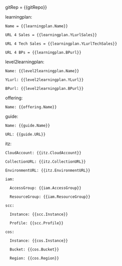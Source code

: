  gitRep = {{gitRepo}}

 learningplan:
 
    Name = {{learningplan.Name}}
 
    URL 4 Sales = {{learningplan.YLurlSales}}
 
    URL 4 Tech Sales = {{learningplan.YLurlTechSales}}
 
    URL 4 BPs = {{learningplan.BPurl}}


  level2learningplan:
 
    Name: {{level2learningplan.Name}}
 
    YLurl: {{level2learningplan.YLurl}}
 
    BPurl: {{level2learningplan.BPurl}}
  
  offering:
 
    Name: {{offering.Name}}

  guide:
 
    Name: {{guide.Name}}
 
    URL: {{guide.URL}}

  itz:
 
    CloudAccount: {{itz.CloudAccount}}
 
    CollectionURL: {{itz.CollectionURL}}
 
    EnvironmentURL: {{itz.EnvironmentURL}}

    iam:
 
      AccessGroup: {{iam.AccessGroup}}
 
      ResourceGroup: {{iam.ResourceGroup}}
    
    scc:
 
      Instance: {{scc.Instance}}
 
      Profile: {{scc.Profile}}
    
    cos:
 
      Instance: {{cos.Instance}}
 
      Bucket: {{cos.Bucket}}
 
      Region: {{cos.Region}}
